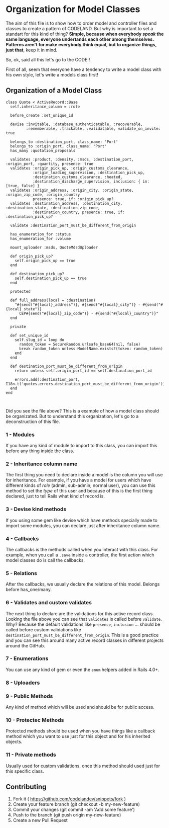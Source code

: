 # Organization for Model Classes

The aim of this file is to show how to order model and controller files and classes to create a pattern of CODELAND. But why is important to set a standart for this kind of thing? **Simple, because when everybody *speak* the same language, everyone undertands each other among themselves. Patterns aren't for make everybody think equal, but to organize things, just that**, keep it in mind.

So, ok, said all this let's go to the CODE!!

First of all, seem that everyone have a tendency to write a model class with his own style, let's write a models class first!

## Organization of a Model Class

```
class Quote < ActiveRecord::Base
  self.inheritance_column = :role

  before_create :set_unique_id

  devise :invitable, :database_authenticatable, :recoverable,
         :rememberable, :trackable, :validatable, validate_on_invite: true

  belongs_to :destination_port, class_name: 'Port'
  belongs_to :origin_port, class_name: 'Port'
  has_many :quotation_proposals

  validates :product, :density, :msds, :destination_port, :origin_port, :quantity, presence: true
  validates :origin_pick_up, :origin_customs_clearance,
            :origin_loading_supervision, :destination_pick_up,
            :destination_customs_clearance, :heated,
            :destination_discharge_supervision, inclusion: { in: [true, false] }
  validates :origin_address, :origin_city, :origin_state, :origin_zip_code, :origin_country
            presence: true, if: :origin_pick_up?
  validates :destination_address, :destination_city, :destination_state, :destination_zip_code,
            :destination_country, presence: true, if: :destination_pick_up?

  validate :destination_port_must_be_different_from_origin

  has_enumeration_for :status
  has_enumeration_for :volume

  mount_uploader :msds, QuoteMdsdUploader

  def origin_pick_up?
    self.origin_pick_up == true
  end

  def destination_pick_up?
    self.destination_pick_up == true
  end

  protected

  def full_address(local = :destination)
    "#{send("#{local}_address")}, #{send("#{local}_city")} - #{send("#{local}_state")}
      CEP#{send("#{local}_zip_code")} - #{send("#{local}_country")}"
  end

  private

  def set_unique_id
    self.slug_id = loop do
      random_token = SecureRandom.urlsafe_base64(nil, false)
      break random_token unless ModelName.exists?(token: random_token)
    end
  end

  def destination_port_must_be_different_from_origin
    return unless self.origin_port_id == self.destination_port_id

    errors.add(:destination_port, I18n.t('quotes.errors.destination_port_must_be_different_from_origin'))
  end
end



```

Did you see the file above? This is a example of how a model class should be organizated. But to understand this organization, let's go to a deconstruction of this file.

### 1 - Modules

If you have any kind of module to import to this class, you can import this before any thing inside the class.

### 2 - Inheritance column name

The first thing you need to declare inside a model is the column you will use for inheritance. For example, if you have a model for users which have different kinds of *role* (admin, sub-admin, normal user), you can use this method to set the *type* of this user and because of this is the first thing declared, just to tell Rails what kind of record is.

### 3 - Devise kind methods

If you using some gem like devise which have methods specially made to import some modules, you can declare just after inheritance column name.

### 4 - Callbacks

The callbacks is the methods called when you interact with this class. For example, when you call a `.save` inside a controller, the first action which model classes do is call the callbacks.

### 5 - Relations

After the callbacks, we usually declare the relations of this model. Belongs before has_one/many.

### 6 - Validates and custom validates

The next thing to declare are the validations for this active record class. Looking the file above you can see that `validates` is called before `validate`. Why? Because the default validations like `presence`, `inclusion` ... should be called before custom validations like `destination_port_must_be_different_from_origin`. This is a good practice and you can see this around many active record classes in different projects around the GitHub.

### 7 - Enumerations

You can use any kind of gem or even the `enum` helpers added in Rails 4.0+.

### 8 - Uploaders

### 9 - Public Methods

Any kind of method which will be used and should be for public access.

### 10 - Protectec Methods

Protected methods should be used when you have things like a callback method which you want to use just for this object and for his inherited objects.

### 11 - Private methods

Usually used for custom validations, once this method should used just for this specific class.

## Contributing

1. Fork it ( https://github.com/codelandev/snippets/fork )
2. Create your feature branch (git checkout -b my-new-feature)
3. Commit your changes (git commit -am 'Add some feature')
4. Push to the branch (git push origin my-new-feature)
5. Create a new Pull Request
